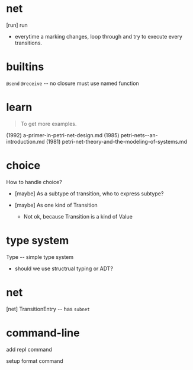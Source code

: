 # net

[run] run

- everytime a marking changes,
  loop through and try to execute every transitions.

# builtins

`@send`
`@receive` -- no closure must use named function

# learn

> To get more examples.

(1992) a-primer-in-petri-net-design.md
(1985) petri-nets--an-introduction.md
(1981) petri-net-theory-and-the-modeling-of-systems.md

# choice

How to handle choice?

- [maybe] As a subtype of transition, who to express subtype?

- [maybe] As one kind of Transition

  - Not ok, because Transition is a kind of Value

# type system

Type -- simple type system

- should we use structrual typing or ADT?

# net

[net] TransitionEntry -- has `subnet`

# command-line

add repl command

setup format command
